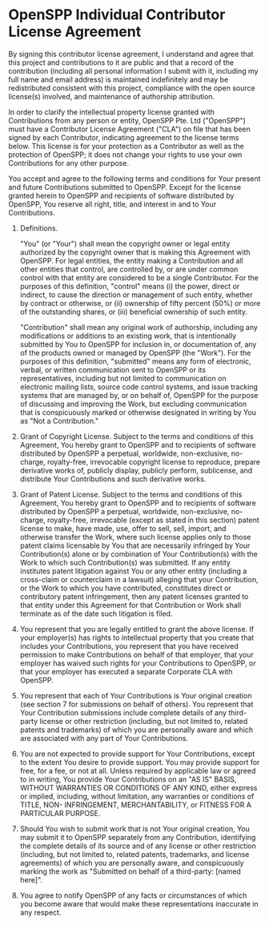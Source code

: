 # OpenSPP Individual Contributor License Agreement

By signing this contributor license agreement, I understand and agree that this project and contributions to it are
public and that a record of the contribution (including all personal information I submit with it, including my full
name and email address) is maintained indefinitely and may be redistributed consistent with this project, compliance
with the open source license(s) involved, and maintenance of authorship attribution.

In order to clarify the intellectual property license granted with Contributions from any person or entity,
OpenSPP Pte. Ltd ("OpenSPP") must have a Contributor License Agreement ("CLA") on file that has been signed by
each Contributor, indicating agreement to the license terms below. This license is for your protection as a Contributor
as well as the protection of OpenSPP; it does not change your rights to use your own Contributions for any other purpose.

You accept and agree to the following terms and conditions for Your present and future Contributions submitted to
OpenSPP. Except for the license granted herein to OpenSPP and recipients of software distributed by OpenSPP, You
reserve all right, title, and interest in and to Your Contributions.

1. Definitions.

    "You" (or "Your") shall mean the copyright owner or legal entity authorized by the copyright owner that is making this Agreement with OpenSPP. For legal entities, the entity making a Contribution and all other entities that control, are controlled by, or are under common control with that entity are considered to be a single Contributor. For the purposes of this definition, "control" means (i) the power, direct or indirect, to cause the direction or management of such entity, whether by contract or otherwise, or (ii) ownership of fifty percent (50%) or more of the outstanding shares, or (iii) beneficial ownership of such entity.

    "Contribution" shall mean any original work of authorship, including any modifications or additions to an existing work, that is intentionally submitted by You to OpenSPP for inclusion in, or documentation of, any of the products owned or managed by OpenSPP (the "Work"). For the purposes of this definition, "submitted" means any form of electronic, verbal, or written communication sent to OpenSPP or its representatives, including but not limited to communication on electronic mailing lists, source code control systems, and issue tracking systems that are managed by, or on behalf of, OpenSPP for the purpose of discussing and improving the Work, but excluding communication that is conspicuously marked or otherwise designated in writing by You as "Not a Contribution."

2. Grant of Copyright License. Subject to the terms and conditions of this Agreement, You hereby grant to OpenSPP and to recipients of software distributed by OpenSPP a perpetual, worldwide, non-exclusive, no-charge, royalty-free, irrevocable copyright license to reproduce, prepare derivative works of, publicly display, publicly perform, sublicense, and distribute Your Contributions and such derivative works.

3. Grant of Patent License. Subject to the terms and conditions of this Agreement, You hereby grant to OpenSPP and to recipients of software distributed by OpenSPP a perpetual, worldwide, non-exclusive, no-charge, royalty-free, irrevocable (except as stated in this section) patent license to make, have made, use, offer to sell, sell, import, and otherwise transfer the Work, where such license applies only to those patent claims licensable by You that are necessarily infringed by Your Contribution(s) alone or by combination of Your Contribution(s) with the Work to which such Contribution(s) was submitted. If any entity institutes patent litigation against You or any other entity (including a cross-claim or counterclaim in a lawsuit) alleging that your Contribution, or the Work to which you have contributed, constitutes direct or contributory patent infringement, then any patent licenses granted to that entity under this Agreement for that Contribution or Work shall terminate as of the date such litigation is filed.

4. You represent that you are legally entitled to grant the above license. If your employer(s) has rights to intellectual property that you create that includes your Contributions, you represent that you have received permission to make Contributions on behalf of that employer, that your employer has waived such rights for your Contributions to OpenSPP, or that your employer has executed a separate Corporate CLA with OpenSPP.

5. You represent that each of Your Contributions is Your original creation (see section 7 for submissions on behalf of others). You represent that Your Contribution submissions include complete details of any third-party license or other restriction (including, but not limited to, related patents and trademarks) of which you are personally aware and which are associated with any part of Your Contributions.

6. You are not expected to provide support for Your Contributions, except to the extent You desire to provide support. You may provide support for free, for a fee, or not at all. Unless required by applicable law or agreed to in writing, You provide Your Contributions on an "AS IS" BASIS, WITHOUT WARRANTIES OR CONDITIONS OF ANY KIND, either express or implied, including, without limitation, any warranties or conditions of TITLE, NON- INFRINGEMENT, MERCHANTABILITY, or FITNESS FOR A PARTICULAR PURPOSE.

7. Should You wish to submit work that is not Your original creation, You may submit it to OpenSPP separately from any Contribution, identifying the complete details of its source and of any license or other restriction (including, but not limited to, related patents, trademarks, and license agreements) of which you are personally aware, and conspicuously marking the work as "Submitted on behalf of a third-party: \[named here\]".

8. You agree to notify OpenSPP of any facts or circumstances of which you become aware that would make these representations inaccurate in any respect.
